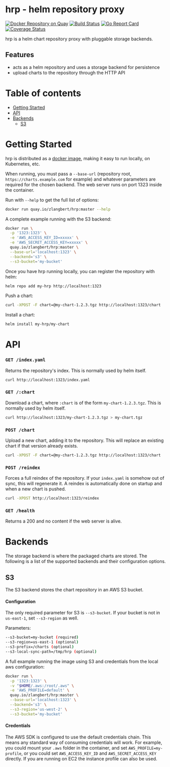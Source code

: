 hrp - helm repository proxy
=====

[![Docker Repository on Quay](https://quay.io/repository/zlangbert/hrp/status "Docker Repository on Quay")](https://quay.io/repository/zlangbert/hrp)
[![Build Status](https://travis-ci.org/zlangbert/hrp.svg?branch=master)](https://travis-ci.org/zlangbert/hrp)
[![Go Report Card](https://goreportcard.com/badge/github.com/zlangbert/hrp)](https://goreportcard.com/report/github.com/zlangbert/hrp)
[![Coverage Status](https://coveralls.io/repos/github/zlangbert/hrp/badge.svg?branch=master)](https://coveralls.io/github/zlangbert/hrp?branch=master)

hrp is a helm chart repository proxy with pluggable storage backends.

## Features

* acts as a helm repository and uses a storage backend for persistence
* upload charts to the repository through the HTTP API

Table of contents
=================

  * [Getting Started](#getting-started)
  * [API](#api)
  * [Backends](#backends)
    * [S3](#s3)

Getting Started
=====

hrp is distributed as a [docker image](https://quay.io/zlangbert/hrp), making it easy to run locally, on Kubernetes, etc.

When running, you must pass a `--base-url` (repository root, `https://charts.example.com` for example) and whatever parameters are required for the chosen backend. The
web server runs on port 1323 inside the container.
  
Run with `--help` to get the full list of options:
```sh
docker run quay.io/zlangbert/hrp:master --help
```
  
A complete example running with the S3 backend:
```sh
docker run \
  -p '1323:1323' \
  -e 'AWS_ACCESS_KEY_ID=xxxxx' \
  -e 'AWS_SECRET_ACCESS_KEY=xxxxx' \
  quay.io/zlangbert/hrp:master \
  --base-url='localhost:1323' \
  --backend='s3' \
  --s3-bucket='my-bucket'
```

Once you have hrp running locally, you can register the repository with helm:
```sh
helm repo add my-hrp http://localhost:1323
```

Push a chart:
```sh
curl -XPOST -F chart=@my-chart-1.2.3.tgz http://localhost:1323/chart
```

Install a chart:
```sh
helm install my-hrp/my-chart
```

API
=====

### `GET /index.yaml`

Returns the repository's index. This is normally used by helm itself.

```sh
curl http://localhost:1323/index.yaml
```

### `GET /:chart`

Download a chart, where `:chart` is of the form `my-chart-1.2.3.tgz`. This is normally used by helm itself.
 
```sh
curl http://localhost:1323/my-chart-1.2.3.tgz > my-chart.tgz
```

### `POST /chart`

Upload a new chart, adding it to the repository. This will replace an existing chart if that version
already exists.
 
```sh
curl -XPOST -F chart=@my-chart-1.2.3.tgz http://localhost:1323/chart
```


### `POST /reindex`

Forces a full reindex of the repository. If your `index.yaml` is somehow out of sync, this will regenerate it.
A reindex is automatically done on startup and when a new chart is pushed.

```sh
curl -XPOST http://localhost:1323/reindex
```

### `GET /health`

Returns a 200 and no content if the web server is alive.

Backends
=====

The storage backend is where the packaged charts are stored. The following is a list of the supported backends
and their configuration options.

## S3

The S3 backend stores the chart repository in an AWS S3 bucket.

#### Configuration

The only required parameter for S3 is `--s3-bucket`. If your bucket is not in `us-east-1`, set `--s3-region` as well.

Parameters:
```sh
--s3-bucket=my-bucket (required)
--s3-region=us-east-1 (optional)
--s3-prefix=/charts (optional)
--s3-local-sync-path=/tmp/hrp (optional)
```

A full example running the image using S3 and credentials from the local aws configuration:
```sh
docker run \
  -p '1323:1323' \
  -v "$HOME/.aws:/root/.aws" \
  -e 'AWS_PROFILE=default' \
  quay.io/zlangbert/hrp:master \
  --base-url='localhost:1323' \
  --backend='s3' \
  --s3-region='us-west-2' \
  --s3-bucket='my-bucket'
```

#### Credentials

The AWS SDK is configured to use the default credentials chain. This means any standard way of consuming 
credentials will work. For example, you could mount your `.aws` folder in the container, and set `AWS_PROFILE=my-profile`,
or you could set `AWS_ACCESS_KEY_ID` and `AWS_SECRET_ACCESS_KEY` directly. If you are running on EC2 the instance profile
can also be used.
